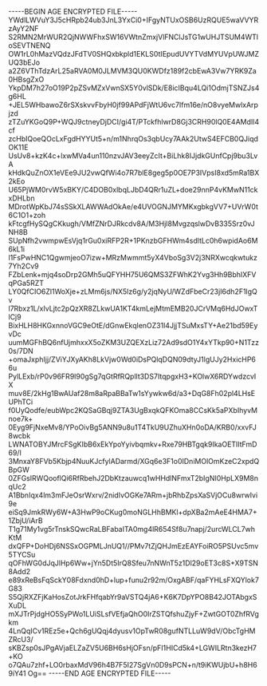 -----BEGIN AGE ENCRYPTED FILE-----
YWdlLWVuY3J5cHRpb24ub3JnL3YxCi0+IFgyNTUxOSB6UzRQUE5waVVYRzAyY2NF
S2RMN2MrWUR2QjNWWFhxSW16VWtnZmxjVlFNClJsTG1wUHJTSUM4WTloSEVTNENQ
OW1rL0hMazVQdzJFdTV0SHQxbkpld1EKLS0tIEpudUVYTVdMYUVpUWJMZUQ3bEJo
a2Z6VThTdzArL25aRVA0M0JLMVM3QU0KWDfz189f2cbEwA3Vw7YRK9Za0HBsgZxO
YkpDM7h27oO19P2pZSvMZxVwnSX5Y0vlSDk/E8icIBqu4LQi1OdmjTSNZJs4g6HL
+JEL5WHbawoZ6rSXskvvFbyH0jf99APdFjWtU6vc7Ifm16e/nO8vyeMwlxArpjzd
zTZuYKGoQ9P+WQJ9ctneyDjDCI/gi4T/PTckfhlwrD8Gj3CRH90lQ0E4AMdIl4cf
zcHbIQoeQOcLxFgdHYYUt5+n/m1NhrqOs3qbUcy7AAk2UtwS4EFCB0QJiqdOK11E
UsUv8+kzK4c+lxwMVa4un110nzvJAV3eeyZcIt+BiLhk8IJjdkGUnfCpj9bu3LvA
kHdkQuZnOX1eVEe9JU2vwQfWi4o7R7blE8geg5p0OE7P3IVpsI8xd5mRa1BX2kEo
U65PjWM0rvW5xBKY/C4DOB0xlbqLJbD4QRr1uZL+doe29nnP4vKMwN11ckxDHLbn
MDrotWpKbJ74sSSkXLAWWAdOkAe/e4UVOGNJMYMKxgbkgVV7+UVrW0t6C1O1+zoh
kFtcgfHySQgCKkugh/VMfZNrDJRkcdv8A/M3HjI8MvgzqslwDvB335Srz0vJNH8B
SUpNfh2vwmpwEsVjq1rGu0xiRFP2R+1PKnzbGFHWm4sdltLc0h6wpidAo6M6kL1i
l1FsPwHNC1QgwmjeoO7izw+MRzMwmmt5yX4VboSg3V2j3NRXwcqkwtukz7Yh2Cv9
FZbLenk+mjq4soDrp2GMh5uQFYHH75U6QMS3ZFWhK2Yvg3Hh9BbhIXFVqPGa5RZT
LY0QfCIO6Zl1WoXje+zLMm6js/NX5lz6g/y2jqNyU/WZdFbeCr23jI6dh2F1lgQv
l7Rbxz1L/xIvLjtc2pQzXR8ZLkwUA1KT4kmLejMtmEMB20JCrVMq6HdJOwxTlCj9
BixHLH8HKGxnnoVGC9eOtE/dGnwEkqlenOZ31l4JjjTSuMxsTY+Ae21bd59EyvDc
uumMGFhBQ6nfUjmhxxX5oZKM3UZQEXzLiz72Ad9sdO1Y4xYTkp90+N1Tzz0s/7DN
+omaJxphIjj/ZViYJXyAKh8LkVjw0Wd0iDsPQlqDQN09dtyJ1lgUJy2HxicHP66u
PylLExb/rP0v96FR9l90gSg7qGtRfRQpllt3DS7ItqpgxH3+KOlwX6RDYwdzcvIX
muv8E/2kHg1BwAUaf28m8aRpaBBaTw1sYywkw6d/a3+DqG8Fh02pl4LHsEUPhTCi
f0UyQodfe/eubWpc2KQSaGBqj9ZTA3UgBxqkQFKOma8CCsKk5aPXbIhyvMnoe7k+
0Eyg9FjNxeMv8/YPoOivBg5ANN9u8u1T4TkU9UZhuXHn0oDA/KRB0/xxvFJ8wcbk
LWNATOBYJMrcFSgKIbB6xEkYpoYyivbqmkv+Rxe79HBTgqk9IkaOETlItFmD69/l
3MnxaY8FVb5Kbjp4NuuKJcfylADarmd/XGq6e3F1o0IDniMOlOmKzeC2xpdQBpGW
0ZFGslRWQooflQi6RfRbehJ2DbKtzauwcq1wHHdlNFmxT2bIgNI0HpLX9M8nqUc2
A1BbnIqx4lm3mFJeOsrWxrv/2nidIvOGKe7ARm+jbRhbZpsXaSVjOCu8wrwIvi9e
eiSq9JmkRWy6W+A3HwP9oCKug0moNGLHhBMKl+dpXBa2mAeE4HMA7+1ZbjU/iArB
T1g71My1vg5rTnskSQwcRaLBFabaITA0mg4lR654Sf8u7napj/2urcWLCL7whKtM
dxQFP+DoHDj6NSSxOGPMLJnUQ1//PMv7tZjQHJmEzEAYFoiRO5PSUvc5mv5TYCSu
qOFhWG0dJqJlHp6Ww+jYn5Dt5IrQ8Sfeu7nNWnT5z1Dl29oET3c8S+X9TSN8Add2
e89xReBsFqSckY08Fdxnd0hD+lup+funu2r92m/OxgABF/qaFYHLsFXQYlok7G83
S5QjRXZFjKaHosZotJrkFHfqabYr9aVSTQ4jA6+K6K7DpYPO8B42JOTAbgxSXuDL
mXJTrPjdgHO5SyPWo1LUiSLsfVEfjaQhO0IrZSTQfshuZjyF+ZwtGOT0ZhfRVgkm
4LnQqICv1REz5e+Qch6gUQqj4dyusv1OpTwR08gufNTLLuW9dV/ObcTgHMZRcU3/
sKBZsp0sJPgAVjaELZaZV5U6BH6sHjOFsn/pFI1HICd5k4+LGWILRtn3kezH7+KO
o7QAu7zhf+LO0rbaxMdV96h4B7F5I27SgVn0D9sPCN+n/t9iKWUjbU+h8H69iY41
Og==
-----END AGE ENCRYPTED FILE-----
